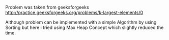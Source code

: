 Problem was taken from geeksforgeeks
http://practice.geeksforgeeks.org/problems/k-largest-elements/0

Although problem can be implemented with a simple Algorithm by using Sorting 
but here i tried using Max Heap Concept which slightly reduced the time.